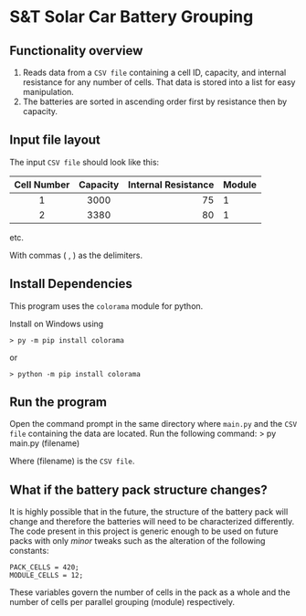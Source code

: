 # S&T Solar Car Battery Grouping

## Functionality overview
1. Reads data from a `CSV file` containing a cell ID, capacity, and internal resistance for any number of cells. That data is stored into a list for easy manipulation.
2. The batteries are sorted in ascending order first by resistance then by capacity.

## Input file layout
The input `CSV file` should look like this:

| Cell Number   | Capacity   | Internal Resistance  | Module |
| :------------:|:----------:| --------------------:|--------|
| 1             | 3000       | 75                   | 1      |
| 2             | 3380       | 80                   | 1      |

etc.

With commas ( , ) as the delimiters.

## Install Dependencies
This program uses the `colorama` module for python.

Install on Windows using

    > py -m pip install colorama

or

    > python -m pip install colorama

## Run the program
Open the command prompt in the same directory where `main.py` and the `CSV file` containing the data are located. Run the following command:
    > py main.py (filename)

Where (filename) is the `CSV file`.

## What if the battery pack structure changes?

It is highly possible that in the future, the structure of the battery pack will change and therefore the batteries will need to be characterized differently.
The code present in this project is generic enough to be used on future packs with only *minor* tweaks such as the alteration of the following constants:

    PACK_CELLS = 420;
    MODULE_CELLS = 12;

These variables govern the number of cells in the pack as a whole and the number of cells per parallel grouping (module) respectively.
